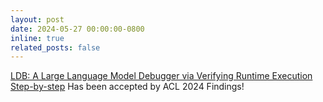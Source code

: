```yaml
---
layout: post
date: 2024-05-27 00:00:00-0800
inline: true
related_posts: false
---
```

[LDB: A Large Language Model Debugger via Verifying Runtime Execution Step-by-step](https://arxiv.org/abs/2402.16906) Has been accepted by ACL 2024 Findings!

